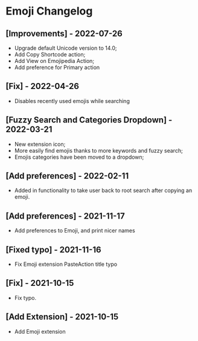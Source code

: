 # Emoji Changelog

## [Improvements] - 2022-07-26

- Upgrade default Unicode version to 14.0;
- Add Copy Shortcode action;
- Add View on Emojipedia Action;
- Add preference for Primary action

## [Fix] - 2022-04-26

- Disables recently used emojis while searching

## [Fuzzy Search and Categories Dropdown] - 2022-03-21

- New extension icon;
- More easily find emojis thanks to more keywords and fuzzy search;
- Emojis categories have been moved to a dropdown;

## [Add preferences] - 2022-02-11

- Added in functionality to take user back to root search after copying an emoji.

## [Add preferences] - 2021-11-17

- Add preferences to Emoji, and print nicer names

## [Fixed typo] - 2021-11-16

- Fix Emoji extension PasteAction title typo

## [Fix] - 2021-10-15

- Fix typo.

## [Add Extension] - 2021-10-15

- Add Emoji extension
